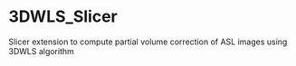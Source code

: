 # 3DWLS_Slicer
Slicer extension to compute partial volume correction of ASL images using 3DWLS algorithm
